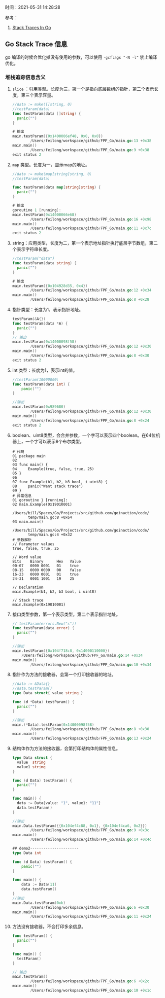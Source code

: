时间：2021-05-31 14:28:28

参考：

1. [Stack Traces In Go](https://www.ardanlabs.com/blog/2015/01/stack-traces-in-go.html)

## Go Stack Trace 信息

go 编译的时候会优化掉没有使用的参数，可以使用 `-gcflags "-N -l"` 禁止编译优化。

### 堆栈追踪信息含义

1. `slice` ：引用类型。长度为三，第一个是指向底层数组的指针，第二个表示长度，第三个表示容量。

    ```go
    //data := make([]string, 0)
    //testParam(data)
    func testParam(data []string) {
      panic("")
    }
    
    # 输出
    main.testParam({0x1400006ef48, 0x0, 0x0})
            /Users/feilong/workspace/github/FPF_Go/main.go:13 +0x38
    main.main()
            /Users/feilong/workspace/github/FPF_Go/main.go:9 +0x38
    exit status 2
    ```

2. `map` 类型。长度为一，显示map的地址。

    ```go
    //data := make(map[string]string, 0)
    //testParam(data)
    
    func testParam(data map[string]string) {
      panic("")
    }
    
    # 输出
    goroutine 1 [running]:
    main.testParam(0x14000066e68)
            /Users/feilong/workspace/github/FPF_Go/main.go:16 +0x98
    main.main()
            /Users/feilong/workspace/github/FPF_Go/main.go:11 +0x7c
    exit status 2
    ```

3. string：应用类型，长度为二，第一个表示地址指针执行底层字节数组，第二个表示字符串长度。

    ```go
    //testParam("data")
    func testParam(data string) {
      panic("")
    }
    
    # 输出
    main.testParam({0x104928d35, 0x4})
            /Users/feilong/workspace/github/FPF_Go/main.go:12 +0x34
    main.main()
            /Users/feilong/workspace/github/FPF_Go/main.go:8 +0x28
    ```
    
4. 指针类型：长度为1，表示指针地址。

    ```go
    testParam(&A{})
    func testParam(data *A) {
      panic("")
    }
    // 输出
    main.testParam(0x14000098f58)
            /Users/feilong/workspace/github/FPF_Go/main.go:12 +0x30
    main.main()
            /Users/feilong/workspace/github/FPF_Go/main.go:8 +0x30
    exit status 2
    ```

4. int 类型：长度为1，表示int的值。

    ```go
    //testParam(10000000)
    func testParam(data int) {
    	panic("")
    }
    
    //输出
    main.testParam(0x989680)
            /Users/feilong/workspace/github/FPF_Go/main.go:12 +0x30
    main.main()
            /Users/feilong/workspace/github/FPF_Go/main.go:8 +0x24
    exit status 2
    ```

4. boolean、uint8类型，会合并参数，一个字可以表示四个boolean。在64位机器上，一个字可以表示8个布尔类型。

    ```
    # 代码
    01 package main
    02
    03 func main() {
    04     Example(true, false, true, 25)
    05 }
    06
    07 func Example(b1, b2, b3 bool, i uint8) {
    08     panic("Want stack trace")
    09 }
    # 异常信息
    01 goroutine 1 [running]:
    02 main.Example(0x19010001)
           /Users/bill/Spaces/Go/Projects/src/github.com/goinaction/code/
           temp/main.go:8 +0x64
    03 main.main()
           /Users/bill/Spaces/Go/Projects/src/github.com/goinaction/code/
           temp/main.go:4 +0x32
    # 参数解析
    // Parameter values
    true, false, true, 25
    
    // Word value
    Bits    Binary      Hex   Value
    00-07   0000 0001   01    true
    08-15   0000 0000   00    false
    16-23   0000 0001   01    true
    24-31   0001 1001   19    25
    
    // Declaration
    main.Example(b1, b2, b3 bool, i uint8)
    
    // Stack trace
    main.Example(0x19010001)
    ```

5. 接口类型参数，第一个表示类型，第二个表示指针地址。

    ```go
    // testParam(errors.New("s"))
    func testParam(data error) {
      panic("")
    }
    
    //输出
    main.testParam({0x104f718c8, 0x14000110000})
        /Users/feilong/workspace/github/FPF_Go/main.go:14 +0x34
    main.main()
            /Users/feilong/workspace/github/FPF_Go/main.go:10 +0x34
    ```

8. 指针作为方法的接收器，会第一个打印接收器的地址。

    ```go
    //data := &Data{}
    //data.testParam()
    type Data struct{ value string }
    
    func (d *Data) testParam() {
      panic("")
    }
    
    //输出
    main.(*Data).testParam(0x14000098f58)
            /Users/feilong/workspace/github/FPF_Go/main.go:8 +0x30
    main.main()
            /Users/feilong/workspace/github/FPF_Go/main.go:13 +0x24
    
    
    ```

9. 结构体作为方法的接收器，会第打印结构体的属性信息。

    ```go
    type Data struct {
      value  string
      value1 string
    }
    
    func (d Data) testParam() {
      panic("")
    }
    
    func main() {
      data := Data{value: "1", value1: "11"}
      data.testParam()
    }
    
    //输出
    main.Data.testParam({{0x104ef4c88, 0x1}, {0x104ef4ca6, 0x2}})
            /Users/feilong/workspace/github/FPF_Go/main.go:9 +0x3c
    main.main()
            /Users/feilong/workspace/github/FPF_Go/main.go:14 +0x4c
    
    ## demo2----------------------
    type Data int
    
    func (d Data) testParam() {
    	panic("")
    }
    
    func main() {
    	data := Data(11)
    	data.testParam()
    }
    //输出
    main.Data.testParam(0xb)
            /Users/feilong/workspace/github/FPF_Go/main.go:6 +0x30
    main.main()
            /Users/feilong/workspace/github/FPF_Go/main.go:11 +0x24
    ```

10. 方法没有接收器，不会打印多余信息。

    ```go
    func testParam() {
      panic("")
    }
    
    func main() {
      testParam()
    }
    
    // 输出
    main.testParam()
            /Users/feilong/workspace/github/FPF_Go/main.go:6 +0x2c
    main.main()
            /Users/feilong/workspace/github/FPF_Go/main.go:10 +0x1c
    ```